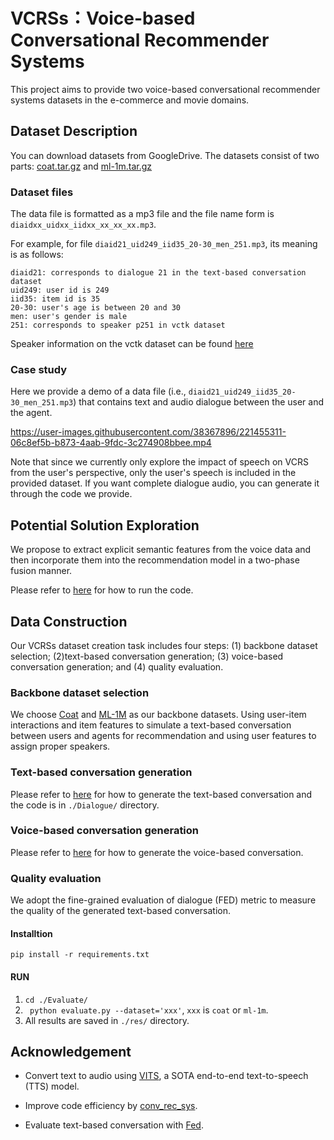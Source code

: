 # VCRSs：Voice-based Conversational Recommender Systems
This project aims to provide two voice-based conversational recommender systems datasets in the e-commerce and movie domains.

## Dataset Description
You can download datasets from GoogleDrive. The datasets consist of two parts: [coat.tar.gz](https://drive.google.com/file/d/1FnpYhMaeskckxGheKjar0U4YHIdDKM6K/view?usp=share_link) and [ml-1m.tar.gz](https://drive.google.com/file/d/195ugsUrU51VMUjjI329M84qegtK2QuGC/view?usp=sharing)

### Dataset files
The data file is formatted as a mp3 file and the file name form is `diaidxx_uidxx_iidxx_xx_xx_xx.mp3`.

For example, for file `diaid21_uid249_iid35_20-30_men_251.mp3`, its meaning is as follows:
```
diaid21: corresponds to dialogue 21 in the text-based conversation dataset
uid249: user id is 249
iid35: item id is 35
20-30: user's age is between 20 and 30
men: user's gender is male
251: corresponds to speaker p251 in vctk dataset
```
Speaker information on the vctk dataset can be found [here](www.udialogue.org/download/cstr-vctk-corpus.html)

### Case study
Here we provide a demo of a data file (i.e., `diaid21_uid249_iid35_20-30_men_251.mp3`) that contains text and audio dialogue between the user and the agent. 

https://user-images.githubusercontent.com/38367896/221455311-06c8ef5b-b873-4aab-9fdc-3c274908bbee.mp4


Note that since we currently only explore the impact of speech on VCRS from the user's perspective, only the user's speech is included in the provided dataset. If you want complete dialogue audio, you can generate it through the code we provide.

## Potential Solution Exploration
We propose to extract explicit semantic features from the voice data and then incorporate them into the recommendation model in a two-phase fusion manner.

Please refer to [here](https://github.com/hyllll/VCRS/tree/main/Recommender) for how to run the code.

## Data Construction
Our VCRSs dataset creation task includes four steps: (1) backbone dataset selection; (2)text-based conversation generation; (3) voice-based conversation generation; and (4) quality evaluation.

### Backbone dataset selection
We choose [Coat](www.cs.cornell.edu/~schnabts/mnar/) and [ML-1M](grouplens.org/datasets/movielens/1m/) as our backbone datasets. Using user-item interactions and item features to simulate a text-based conversation between users and agents for recommendation and using user features to assign proper speakers.

### Text-based conversation generation
Please refer to [here](https://github.com/hyllll/VCRS/tree/main/Dialogue) for how to generate the text-based conversation and the code is in `./Dialogue/` directory.

### Voice-based conversation generation
Please refer to [here](https://github.com/hyllll/VCRS/tree/main/Speech) for how to generate the voice-based conversation.

### Quality evaluation
We adopt the fine-grained evaluation of dialogue (FED) metric to measure the quality of the generated text-based conversation.
#### Installtion
```
pip install -r requirements.txt
```
#### RUN
1. ```cd ./Evaluate/```
2. ``` python evaluate.py --dataset='xxx'```, ```xxx``` is ```coat``` or ```ml-1m```.
3. All results are saved in `./res/` directory.



## Acknowledgement
* Convert text to audio using [VITS](https://github.com/jaywalnut310/vits), a SOTA end-to-end text-to-speech (TTS) model.

* Improve code efficiency by [conv_rec_sys](https://github.com/xxkkrr/conv_rec_sys).

* Evaluate text-based conversation with [Fed](https://github.com/exe1023/DialEvalMetrics).